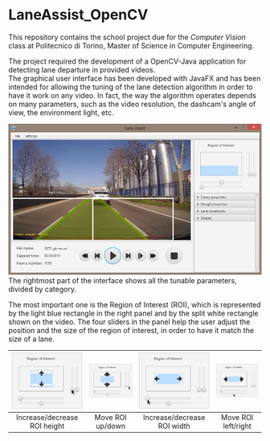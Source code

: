 # LaneAssist_OpenCV
This repository contains the school project due for the _Computer Vision_ class at Politecnico di Torino, Master of Science in Computer Engineering.

The project required the development of a OpenCV-Java application for detecting lane departure in provided videos.  
The graphical user interface has been developed with JavaFX and has been intended for allowing the tuning of the lane detection algorithm in order to have it work on any video.
In fact, the way the algorithm operates depends on many parameters, such as the video resolution, the dashcam's angle of view, the environment light, etc.

![Application overview](readme/application.PNG)  
The rightmost part of the interface shows all the tunable parameters, divided by category.

The most important one is the Region of Interest (ROI), which is represented by the light blue rectangle in the right panel and by the split white rectangle shown on the video.
The four sliders in the panel help the user adjust the position and the size of the region of interest, in order to have it match the size of a lane.  

![Application overview](tesina/2.png) | ![Application overview](tesina/3.png) | ![Application overview](tesina/4.png) | ![Application overview](tesina/5.png)  
:------------------------------------: | :-------------------------------------: | :-------------------------------------: | :------------------------------------:
Increase/decrease ROI height           | Move ROI up/down                        | Increase/decrease ROI width             | Move ROI left/right

